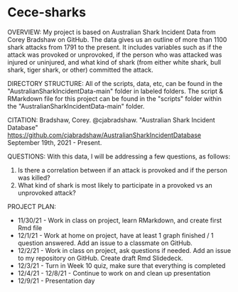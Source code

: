 # Cece-sharks

OVERVIEW: 
My project is based on Australian Shark Incident Data from Corey Bradshaw on GitHub. 
The data gives us an outline of more than 1100 shark attacks from 1791 to the present. 
It includes variables such as if the attack was provoked or unprovoked, if the person who was attacked was injured or uninjured, and what kind of shark (from either white shark, bull shark, tiger shark, or other) committed the attack. 

DIRECTORY STRUCTURE: 
All of the scripts, data, etc, can be found in the "AustralianSharkIncidentData-main" folder in labeled folders. The script & RMarkdown file for this project can be found in the "scripts" folder within the "AustralianSharkIncidentData-main" folder. 

CITATION:
Bradshaw, Corey. @cjabradshaw. "Australian Shark Incident Database"
  https://github.com/cjabradshaw/AustralianSharkIncidentDatabase
  September 19th, 2021 - Present. 
  
QUESTIONS: 
With this data, I will be addressing a few questions, as follows:
1. Is there a correlation between if an attack is provoked and if the person was killed?
2. What kind of shark is most likely to participate in a provoked vs an unprovoked attack?

PROJECT PLAN:
- 11/30/21 - Work in class on project, learn RMarkdown, and create first Rmd file 
- 12/1/21 - Work at home on project, have at least 1 graph finished / 1 question answered. Add an issue to a classmate on GitHub. 
- 12/2/21 - Work in class on project, ask questions if needed. Add an issue to my repository on GitHub. Create draft Rmd Slidedeck. 
- 12/3/21 - Turn in Week 10 quiz, make sure that everything is completed 
- 12/4/21 - 12/8/21 - Continue to work on and clean up presentation 
- 12/9/21 - Presentation day 
